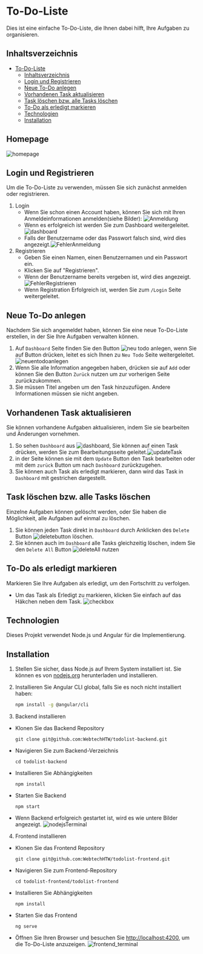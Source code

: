 # To-Do-Liste

Dies ist eine einfache To-Do-Liste, die Ihnen dabei hilft, Ihre Aufgaben zu organisieren.

## Inhaltsverzeichnis

- [To-Do-Liste](#to-do-liste)
  - [Inhaltsverzeichnis](#inhaltsverzeichnis)
  - [Login und Registrieren](#login-und-registrieren)
  - [Neue To-Do anlegen](#neue-to-do-anlegen)
  - [Vorhandenen Task aktualisieren](#vorhandenen-task-aktualisieren)
  - [Task löschen bzw. alle Tasks löschen](#task-löschen-bzw-alle-tasks-löschen)
  - [To-Do als erledigt markieren](#to-do-als-erledigt-markieren)
  - [Technologien](#technologien)
  - [Installation](#installation)

## Homepage
![homepage](https://github.com/WebtechHTW/todolist-frontend/blob/main/bilder/homepage.png)

## Login und Registrieren

Um die To-Do-Liste zu verwenden, müssen Sie sich zunächst anmelden oder registrieren.

1. Login
   + Wenn Sie schon einen Account haben, können Sie sich mit Ihren Anmeldeinformationen anmelden(siehe Bilder): ![Anmeldung](https://github.com/WebtechHTW/todolist-frontend/blob/main/bilder/login.png)
   + Wenn es erfolgreich ist werden Sie zum  Dashboard weitergeleitet.![dashboard](https://github.com/WebtechHTW/todolist-frontend/blob/main/bilder/dashboard.png)
   + Falls der Benutzername oder das Passwort falsch sind, wird dies angezeigt.![FehlerAnmeldung](https://github.com/WebtechHTW/todolist-frontend/blob/main/bilder/loginFehler.png)
2. Registrieren
   +  Geben Sie einen Namen, einen Benutzernamen und ein Passwort ein.
   + Klicken Sie auf "Registrieren".
   + Wenn der Benutzername bereits vergeben ist, wird dies angezeigt.![FehlerRegistrieren](https://github.com/WebtechHTW/todolist-frontend/blob/main/bilder/registrierenFehler.png)
   + Wenn Registration Erfolgreich ist, werden Sie zum `/Login` Seite weitergeleitet.

## Neue To-Do anlegen
Nachdem Sie sich angemeldet haben, können Sie eine neue To-Do-Liste erstellen, in der Sie Ihre Aufgaben verwalten können.

 1. Auf `Dashboard` Seite finden Sie den Button ![neu todo anlegen](https://github.com/WebtechHTW/todolist-frontend/blob/main/bilder/delete_all_add_new_task.png), wenn Sie auf Button drücken, leitet es sich Ihnen zu `Neu Todo` Seite weitergeleitet. ![neuentodoanlegen](https://github.com/WebtechHTW/todolist-frontend/blob/main/bilder/neuenTodo.png)
 2. Wenn Sie alle Information angegeben haben, drücken sie auf `Add` oder können Sie den Button `Zurück`  nutzen um zur vorherigen Seite zurückzukommen.
 3. Sie müssen Titel angeben um  den Task hinzuzufügen. Andere Informationen müssen sie nicht angeben.

## Vorhandenen Task aktualisieren

Sie können vorhandene Aufgaben aktualisieren, indem Sie sie bearbeiten und Änderungen vornehmen.

1. So sehen `Dashboard` aus ![dashboard](https://github.com/WebtechHTW/todolist-frontend/blob/main/bilder/dashboard_with_task.png), Sie können auf einen Task drücken, werden Sie zum  Bearbeitungsseite geleitet.![updateTask](https://github.com/WebtechHTW/todolist-frontend/blob/main/bilder/updatetodo.png)
2. in der Seite können sie mit dem `Update` Button  den Task bearbeiten oder mit dem `zurück` Button um nach `Dashboard` zurückzugehen.
3. Sie können auch Task als erledigt markieren, dann wird das Task in `Dashboard`  mit gestrichen dargestellt.

## Task löschen bzw. alle Tasks löschen

Einzelne Aufgaben können gelöscht werden, oder Sie haben die Möglichkeit, alle Aufgaben auf einmal zu löschen.

1. Sie können jeden Task direkt in `Dashboard`  durch Anklicken des `Delete` Button ![deletebutton](https://github.com/WebtechHTW/todolist-frontend/blob/main/bilder/deletebutton.png)  löschen.
2. Sie können auch im `Dashboard`  alle Tasks gleichzeitig löschen, indem Sie den `Delete All` Button ![deleteAll](https://github.com/WebtechHTW/todolist-frontend/blob/main/bilder/deleteAllButton.png) nutzen

## To-Do als erledigt markieren

Markieren Sie Ihre Aufgaben als erledigt, um den Fortschritt zu verfolgen.
  + Um das Task als Erledigt zu markieren, klicken Sie einfach auf das Häkchen neben dem Task. ![checkbox](https://github.com/WebtechHTW/todolist-frontend/blob/main/bilder/checkboxx.png)

## Technologien

Dieses Projekt verwendet Node.js und Angular für die Implementierung.

## Installation

1. Stellen Sie sicher, dass Node.js auf Ihrem System installiert ist. Sie können es von [nodejs.org](https://nodejs.org/) herunterladen und installieren.

2. Installieren Sie Angular CLI global, falls Sie es noch nicht installiert haben:
   ```bash
   npm install -g @angular/cli
3. Backend installieren
+ Klonen Sie das Backend Repository
    ```
    git clone git@github.com:WebtechHTW/todolist-backend.git
    ```
+ Navigieren Sie zum Backend-Verzeichnis
  ```
  cd todolist-backend
  ```
+ Installieren Sie Abhängigkeiten
  ```
  npm install
  ````
+ Starten Sie Backend
  ```
  npm start
  ```
+ Wenn Backend erfolgreich gestartet ist, wird es wie untere Bilder angezeigt.
 ![nodejsTerminal](https://github.com/WebtechHTW/todolist-frontend/blob/main/bilder/nodejs_terminal.png) 
4. Frontend installieren
+ Klonen Sie das  Frontend Repository
   ```
   git clone git@github.com:WebtechHTW/todolist-frontend.git
    ```
+ Navigieren Sie zum Frontend-Repository
  ```
  cd todolist-frontend/todolist-frontend
  ```
+ Installieren Sie Abhängigkeiten
  ```
  npm install
  ```
+ Starten Sie das Frontend
  ```
  ng serve
  ```
+ Öffnen Sie Ihren Browser und besuchen Sie [http://localhost:4200](http://localhost:4200), um die To-Do-Liste anzuzeigen.
![frontend_terminal](https://github.com/WebtechHTW/todolist-frontend/blob/main/bilder/frontend_terminal.png)
